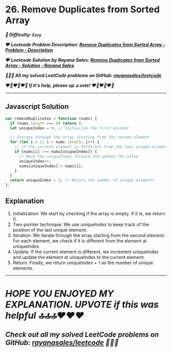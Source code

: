 # 26. Remove Duplicates from Sorted Array

**_🌱 Difficulty: `Easy`_**

**_❤️ Leetcode Problem Description: [Remove Duplicates from Sorted Array - Problem - Description](https://leetcode.com/problems/remove-duplicates-from-sorted-array/description/)_**

**_❤️ Leetcode Solution by Rayana Sales: [Remove Duplicates from Sorted Array - Solution - Rayana Sales](https://leetcode.com/problems/remove-duplicates-from-sorted-array/solutions/5662672/simple-beginner-friendly-javascript-solution-explanation/)_**

**_💁🏻‍♀️ All my solved LeetCode problems on GitHub: [rayanasales/leetcode](https://github.com/rayanasales/leetcode)_**

**_❤️‍🔥❤️‍🔥❤️‍🔥 If it's help, please up 🔝 vote! ❤️‍🔥❤️‍🔥❤️‍🔥_**

---

## Javascript Solution

```js
var removeDuplicates = function (nums) {
  if (nums.length === 0) return 0;
  let uniqueIndex = 0; // Initialize the first pointer

  // Iterate through the array starting from the second element
  for (let i = 1; i < nums.length; i++) {
    // If the current element is different from the last unique element
    if (nums[i] !== nums[uniqueIndex]) {
      // Move the uniqueIndex forward and update the value
      uniqueIndex++;
      nums[uniqueIndex] = nums[i];
    }
  }
  return uniqueIndex + 1; // Return the number of unique elements
};
```

## Explanation

1. Initialization: We start by checking if the array is empty. If it is, we return 0.
2. Two-pointer technique: We use uniqueIndex to keep track of the position of the last unique element.
3. Iteration: We iterate through the array starting from the second element. For each element, we check if it is different from the element at uniqueIndex.
4. Update: If the current element is different, we increment uniqueIndex and update the element at uniqueIndex to the current element.
5. Return: Finally, we return uniqueIndex + 1 as the number of unique elements.

---

# **_HOPE YOU ENJOYED MY EXPLANATION. UPVOTE if this was helpful 🔝🔝🔝❤️❤️❤️_**

## **_Check out all my solved LeetCode problems on GitHub: [rayanasales/leetcode](https://github.com/rayanasales/leetcode) 🤙😚🤘_**
